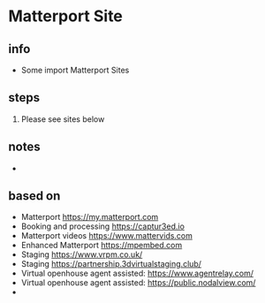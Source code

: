 # Matterport Site  

## info  
* Some import Matterport Sites

## steps  
1. Please see sites below

## notes  
*  

## based on  
*  Matterport https://my.matterport.com
*  Booking and processing https://captur3ed.io
*  Matterport videos https://www.mattervids.com
*  Enhanced Matterport https://mpembed.com
*  Staging https://www.vrpm.co.uk/
*  Staging https://partnership.3dvirtualstaging.club/
*  Virtual openhouse agent assisted: https://www.agentrelay.com/
*  Virtual openhouse agent assisted: https://public.nodalview.com/
*  
